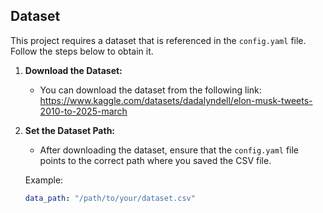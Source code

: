 ## Dataset

This project requires a dataset that is referenced in the `config.yaml` file. Follow the steps below to obtain it.

1. **Download the Dataset:**
   - You can download the dataset from the following link:  
     https://www.kaggle.com/datasets/dadalyndell/elon-musk-tweets-2010-to-2025-march

2. **Set the Dataset Path:**
   - After downloading the dataset, ensure that the `config.yaml` file points to the correct path where you saved the CSV file.
   
   Example:
   ```yaml
   data_path: "/path/to/your/dataset.csv"

